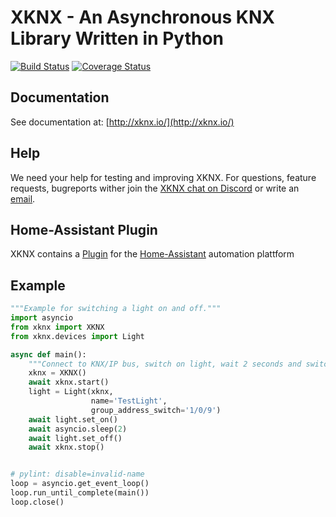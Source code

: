 XKNX - An Asynchronous KNX Library Written in Python
====================================================

[![Build Status](https://travis-ci.org/XKNX/xknx.svg?branch=master)](https://travis-ci.org/XKNX/xknx)
[![Coverage Status](https://coveralls.io/repos/github/XKNX/xknx/badge.svg?branch=master)](https://coveralls.io/github/XKNX/xknx?branch=master)


Documentation
-------------


See documentation at: [http://xknx.io/](http://xknx.io/)

Help
----

We need your help for testing and improving XKNX. For questions, feature requests, bugreports wither join the [XKNX chat on Discord](https://discord.gg/5XARFNT) or write an [email](mailto:xknx@xknx.io).



Home-Assistant Plugin
---------------------

XKNX contains a [Plugin](http://xknx.io/home_assistant) for the [Home-Assistant](https://home-assistant.io/) automation plattform


Example
-------

```python
"""Example for switching a light on and off."""
import asyncio
from xknx import XKNX
from xknx.devices import Light

async def main():
    """Connect to KNX/IP bus, switch on light, wait 2 seconds and switch of off again."""
    xknx = XKNX()
    await xknx.start()
    light = Light(xknx,
                  name='TestLight',
                  group_address_switch='1/0/9')
    await light.set_on()
    await asyncio.sleep(2)
    await light.set_off()
    await xknx.stop()


# pylint: disable=invalid-name
loop = asyncio.get_event_loop()
loop.run_until_complete(main())
loop.close()
```


